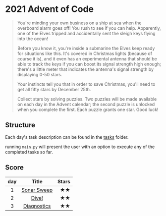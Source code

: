 # 2021 Advent of Code

>You're minding your own business on a ship at sea when the overboard alarm goes off! You rush to see if you can help. Apparently, one of the Elves tripped and accidentally sent the
sleigh keys flying into the ocean!  
>
>Before you know it, you're inside a submarine the Elves keep ready for situations like this. It's covered in Christmas lights (because of course it is), and it even has an
experimental antenna that should be able to track the keys if you can boost its signal strength high enough; there's a little meter that indicates the antenna's signal strength by
displaying 0-50 stars.
>
>Your instincts tell you that in order to save Christmas, you'll need to get all fifty stars by December 25th.
>
>Collect stars by solving puzzles. Two puzzles will be made available on each day in the Advent calendar; the second puzzle is unlocked when you complete the first. Each puzzle
grants one star. Good luck!

## Structure
Each day's task description can be found in the [tasks](tasks) folder.

running `main.py` will present the user with an option to execute any of the completed tasks so far.

## Score

| day | Title | Stars |
|:-:| :-: | --:|
|1| [Sonar Sweep](tasks/day01.md) |★★|
|2| [Dive!](tasks/day02.md) |★★|
|3| [Diagnostics](tasks/day03.md) |★★|